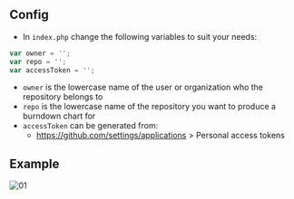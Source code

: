 ## Config

* In `index.php` change the following variables to suit your needs:

```js
var owner = '';
var repo = '';
var accessToken = '';
```

* `owner` is the lowercase name of the user or organization who the repository belongs to
* `repo` is the lowercase name of the repository you want to produce a burndown chart for
* `accessToken` can be generated from:
  * https://github.com/settings/applications > Personal access tokens
  
## Example
  
![01](https://github.com/u01jmg3/github-burndown-chart/raw/master/test/example.png)